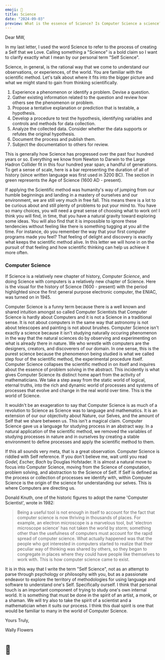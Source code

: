 ```yaml
---
emoji: 🔭
title: Science
date: "2024-09-03"
preview: What is the essence of Science? Is Computer Science a science? Can a Self science itself scientifically?
---
```


<script>
  import ScienceTimeline from '$lib/components/ScienceTimeline.svelte';
</script>

Dear MW,

In my last letter, I used the word Science to refer to the process of creating a Self that we Love. Calling something a "Science" is a bold claim so I want to clarify exactly what I mean by our personal term "Self Science".

Science, in general, is the rational way that we come to understand our observations, or experiences, of the world. You are familiar with the scientific method. Let's talk about where it fits into the bigger picture and what we might stand to gain from thinking scientifically.

1. Experience a phenomenon or identify a problem. Devise a question.
2. Gather existing information related to the question and review how others see the phenomenon or problem.
3. Propose a tentative explanation or prediction that is testable, a hypothesis.
4. Develop a procedure to test the hypothesis, identifying variables and controls and methods for data collection.
5. Analyze the collected data. Consider whether the data supports or refutes the original hypothesis.
6. Document the process and publish them.
7. Subject the documentation to others for review.

This is generally how Science has progressed over the past four hundred years or so. Everything we know from Newton to Darwin to the Large Hadron Collider fit in this four hundred year span; a handful of generations. To get a sense of scale, here is a bar representing the duration of all of history (since written language was first used in 3200 BC). The section in green represents the Age of Science (1600 AD - present).

<ScienceTimeline timelineStart=-3200 ageStart=1600 color='#4caf50'/>

If applying the Scientific method was humanity's way of jumping from our humble beginnings and landing in a mastery of ourselves and our environment, we are still very much in free fall. This means there is a lot to be curious about and still plenty of problems to put your mind to. You have so many choices, you will need a great sense of choosing what to work on! I think you will find, in time, that you have a natural gravity toward exploring some ideas. You will also find that it is impossible to ignore these tendencies without feeling like there is something tugging at you all the time. For instance, do you remember the way that your first computer programs made you feel? That feeling of delight and discovery is exactly what keeps the scientific method alive. In this letter we will hone in on the pursuit of that feeling and how scientific thinking can help us achieve it more often.

### Computer Science

If Science is a relatively new chapter of history, *Computer Science*, and doing Science with computers is a relatively new chapter of Science. Here is the visual for the history of Science (1600 - present) with the period highlighted since the first general purpose electronic computer, the ENIAC, was turned on in 1945.

<ScienceTimeline timelineStart=1600 ageStart=1945 color='#AF4CAB'/>

Computer Science is a funny term because there is a well known and shared intuition amongst so called Computer Scientists that Computer Science is hardly about Computers and it is not a Science in a traditional sense. It is not about computers in the same way that astronomy is not about telescopes and painting is not about brushes. Computer Science isn't exactly a science because it isn't studying naturally occuring phenomenon in the way that the natural sciences do by observing and experimenting on what is already there in nature. We who wrestle with computers are the designers, creators, and discoverers of our domain. In one sense, this is the purest science because the phenomenon being studied is what we called step four of the scientific method, the experimental procedure itself. Computer Science collapses the scientific method in on itself and inquires about the essence of problem solving in the abstract. This incidently is what gives Computer Science its distinct home apart from the activity of mathematicians. We take a step away from the static world of logical, eternal truths, into the rich and dynamic world of processes and systems of processes that evolve and change in the real world over time. This is the world of Science.

It wouldn't be an exageration to say that Computer Science is as much of a revolution to Science as Science was to language and mathematics. It is an extension of our our objectivity about Nature, our Selves, and the amount of Self that we share between us. This isn't a magical claim. Computer Science gave us a language for studying process in an abstract way. In a natural application of the scientific method, we removed the variables of studying processes in nature and in ourselves by creating a stable environment to define processes and apply the scientific method to them.

If this all sounds very meta, that is a great observation. Computer Science is riddled with Self reference. If you don't believe me, wait until you read *Godel, Escher, Bach* by Douglas Hofstader. It is almost a natural move to focus into Computer Science, moving from the Science of computation, problem solving, and abstraction to the Science of Self. If Self is defined as the process or collection of processes we identify with, within Computer Science is the origin of the science for understanding our selves. This is where Computers are directing us.

Donald Knuth, one of the historic figures to adopt the name 'Computer Scientist', wrote in 1982:

> Being a useful tool is not enough in itself to account for the fact that computer science is now thriving in thousands of places. For example, an electron microscope is a marvelous tool, but 'electron microscope science' has not taken the world by storm; something other than the usefulness of computers must account for the rapid spread of computer science. What actually happened was that the people who got interested in computers started to realize that their peculiar way of thinking was shared by others, so they began to congregate in places where they could have people like themselves to work with. This is how computer science came to exist.

It is in this way that I write the term "Self Science", not as an attempt to parse through psychology or philosophy with you, but as a passionate endeavor to explore the territory of methodologies for using language and software to understand one's Self. Specifically ourself. I think that personal touch is an important component of trying to study one's own internal world. It is something that must be done in the spirit of an artist, a monk, or a shaman. We will try also to take the spirit of a scientist and a mathematician when it suits our process. I think this dual spirit is one that would be familiar to many in the world of Computer Science.

Yours Truly,

Wally Flowers

# 🪷
